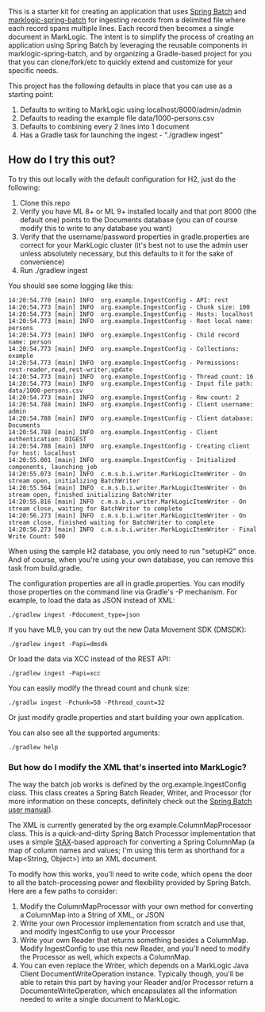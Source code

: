 This is a starter kit for creating an application that uses [Spring Batch](http://projects.spring.io/spring-batch/) and
[marklogic-spring-batch](https://github.com/sastafford/marklogic-spring-batch) for ingesting records from a delimited 
file where each record spans multiple lines. Each record then becomes a single document in MarkLogic. 
The intent is to simplify the process of creating an application using Spring Batch by 
leveraging the reusable components in marklogic-spring-batch, and by organizing a Gradle-based project for you that you
can clone/fork/etc to quickly extend and customize for your specific needs. 

This project has the following defaults in place that you can use as a starting point:

1. Defaults to writing to MarkLogic using localhost/8000/admin/admin
1. Defaults to reading the example file data/1000-persons.csv
1. Defaults to combining every 2 lines into 1 document
1. Has a Gradle task for launching the ingest - "./gradlew ingest"

## How do I try this out?

To try this out locally with the default configuration for H2, just do the following:

1. Clone this repo
1. Verify you have ML 8+ or ML 9+ installed locally and that port 8000 (the default one) points to the Documents database 
(you can of course modify this to write to any database you want)
1. Verify that the username/password properties in gradle.properties are correct for your MarkLogic cluster (it's best 
not to use the admin user unless absolutely necessary, but this defaults to it for the sake of convenience)
1. Run ./gradlew ingest

You should see some logging like this:

    14:20:54.770 [main] INFO  org.example.IngestConfig - API: rest
    14:20:54.773 [main] INFO  org.example.IngestConfig - Chunk size: 100
    14:20:54.773 [main] INFO  org.example.IngestConfig - Hosts: localhost
    14:20:54.773 [main] INFO  org.example.IngestConfig - Root local name: persons
    14:20:54.773 [main] INFO  org.example.IngestConfig - Child record name: person
    14:20:54.773 [main] INFO  org.example.IngestConfig - Collections: example
    14:20:54.773 [main] INFO  org.example.IngestConfig - Permissions: rest-reader,read,rest-writer,update
    14:20:54.773 [main] INFO  org.example.IngestConfig - Thread count: 16
    14:20:54.773 [main] INFO  org.example.IngestConfig - Input file path: data/1000-persons.csv
    14:20:54.773 [main] INFO  org.example.IngestConfig - Row count: 2
    14:20:54.788 [main] INFO  org.example.IngestConfig - Client username: admin
    14:20:54.788 [main] INFO  org.example.IngestConfig - Client database: Documents
    14:20:54.788 [main] INFO  org.example.IngestConfig - Client authentication: DIGEST
    14:20:54.788 [main] INFO  org.example.IngestConfig - Creating client for host: localhost
    14:20:55.001 [main] INFO  org.example.IngestConfig - Initialized components, launching job
    14:20:55.073 [main] INFO  c.m.s.b.i.writer.MarkLogicItemWriter - On stream open, initializing BatchWriter
    14:20:55.564 [main] INFO  c.m.s.b.i.writer.MarkLogicItemWriter - On stream open, finished initializing BatchWriter
    14:20:55.816 [main] INFO  c.m.s.b.i.writer.MarkLogicItemWriter - On stream close, waiting for BatchWriter to complete
    14:20:56.273 [main] INFO  c.m.s.b.i.writer.MarkLogicItemWriter - On stream close, finished waiting for BatchWriter to complete
    14:20:56.273 [main] INFO  c.m.s.b.i.writer.MarkLogicItemWriter - Final Write Count: 500

When using the sample H2 database, you only need to run "setupH2" once. And of course, when you're using your own 
database, you can remove this task from build.gradle.

The configuration properties are all in gradle.properties. You can modify those properties on the command line
via Gradle's -P mechanism. For example, to load the data as JSON instead of XML:

    ./gradlew ingest -Pdocument_type=json

If you have ML9, you can try out the new Data Movement SDK (DMSDK):

    ./gradlew ingest -Papi=dmsdk

Or load the data via XCC instead of the REST API:

    ./gradlew ingest -Papi=xcc

You can easily modify the thread count and chunk size:

    ./gradlw ingest -Pchunk=50 -Pthread_count=32

Or just modify gradle.properties and start building your own application. 

You can also see all the supported arguments:

    ./gradlew help

### But how do I modify the XML that's inserted into MarkLogic?

The way the batch job works is defined by the org.example.IngestConfig class. This class creates a Spring Batch
Reader, Writer, and Processor (for more information on these concepts, definitely check out the 
[Spring Batch user manual](http://docs.spring.io/spring-batch/reference/html/)). 

The XML is currently generated by the org.example.ColumnMapProcessor class. This is a quick-and-dirty Spring Batch
Processor implementation that uses a simple [StAX](https://docs.oracle.com/javase/tutorial/jaxp/stax/api.html)-based
approach for converting a Spring ColumnMap (a map of column names and values; I'm using this term as shorthand for a 
Map<String, Object>) into an XML document. 

To modify how this works, you'll need to write code, which opens the door to all the batch-processing power and 
flexibility provided by Spring Batch. Here are a few paths to consider:

1. Modify the ColumnMapProcessor with your own method for converting a ColumnMap into a String of XML, or JSON
1. Write your own Processor implementation from scratch and use that, and modify IngestConfig to use your Processor
1. Write your own Reader that returns something besides a ColumnMap. Modify IngestConfig to use this new Reader, 
and you'll need to modify the Processor as well, which expects a ColumnMap.
1. You can even replace the Writer, which depends on a MarkLogic Java Client DocumentWriteOperation instance. Typically
though, you'll be able to retain this part by having your Reader and/or Processor return a DocumenteWriteOperation, 
which encapsulates all the information needed to write a single document to MarkLogic.
